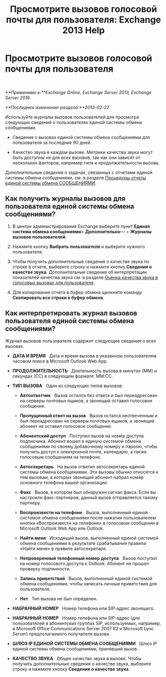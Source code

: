 ﻿---
title: 'Просмотрите вызовов голосовой почты для пользователя: Exchange 2013 Help'
TOCTitle: Просмотрите вызовов голосовой почты для пользователя
ms:assetid: 95768fe3-3ae2-43bd-9cbf-18c3b85c4592
ms:mtpsurl: https://technet.microsoft.com/ru-ru/library/JJ659070(v=EXCHG.150)
ms:contentKeyID: 50556459
ms.date: 05/22/2018
mtps_version: v=EXCHG.150
ms.translationtype: MT
---

# Просмотрите вызовов голосовой почты для пользователя

 

_**Применимо к:**Exchange Online, Exchange Server 2013, Exchange Server 2016_

_**Последнее изменение раздела:**2013-02-22_

Используйте журналы вызовов пользователей для просмотра следующих сведений о пользователях единой системы обмена сообщениями.

  - Сведения о вызовах единой системы обмена сообщениями для пользователя за последние 90 дней.

  - Качество звука в каждом вызове. Метрики качества звука могут быть доступны не для всех вызовов, так как они зависят от нескольких факторов, например типа и продолжительности вызова.

Дополнительные сведения о задачах, связанных с отчетами единой системы обмена сообщениями, см. в разделе [Процедуры отчеты единой системы обмена СООБЩЕНИЯМИ](um-reports-procedures-exchange-2013-help.md).

## Как получить журналы вызовов для пользователя единой системы обмена сообщениями?

1.  В центре администрирования Exchange выберите пункт **Единая система обмена сообщениями**\> **Дополнительно**![Значок дополнительных параметров](images/JJ150550.5381819e-3b21-4873-8714-e9b956290b28(EXCHG.150).gif "Значок дополнительных параметров") \> **Журналы вызовов пользователей**.

2.  Нажмите кнопку **Выбрать пользователя** и выберите нужного пользователя.

3.  Чтобы получить дополнительные сведения о качестве звука по строке в отчете, выберите строку и нажмите кнопку **Сведения о качестве звука**. Дополнительные сведения об интерпретации показателей качества звука см. в разделе [Оценка качества звука в голосовых вызовах для пользователя](investigate-the-audio-quality-of-voice-calls-for-a-user-exchange-2013-help.md).

4.  Для копирования отчета в буфер обмена щелкните команду **Скопировать все строки в буфер обмена**.

## Как интерпретировать журнал вызовов пользователя единой системы обмена сообщениями?

Журнал вызовов пользователя содержит следующие сведения о всех вызовах.

  - **ДАТА И ВРЕМЯ**   Дата и время вызова в указанном пользователем часовом поясе в Microsoft Outlook Web App.

  - **ПРОДОЛЖИТЕЛЬНОСТЬ**   Длительность вызова в минутах (ММ) и секундах (СС) в следующем формате: ММ:СС.

  - **ТИП ВЫЗОВА**   Один из следующих типов вызовов:
    
      - **Автоответчик**   Вызов остался без ответа и был переадресован на серверы почтовых ящиков, а звонящий оставил голосовое сообщение.
    
      - **Пропущенный ответ на вызов**   Вызов остался неотвеченным и был переадресован на серверы почтовых ящиков, а звонящий абонент не оставил голосовое сообщение.
    
      - **Абонентский доступ**   Поступил вызов на номер доступа подписчика. Абонент вошел в единую системой обмена сообщениями по своему добавочному номеру и паролю, чтобы получить доступ к электронной почте, календарю, а также голосовым сообщениям на телефоне.
    
      - **Автосекретарь**   На вызов ответил автосекретарь единой системы обмена сообщениями. Эти вызовы обычно относятся к тем вызовам, в которых звонящий абонент набрал номер основного телефона вашей организации.
    
      - **Факс**   Вызов, в котором был обнаружен сигнал факса. Если вы настроили факс-партнеров, данный вызов отправляется такому партнеру.
    
      - **Воспроизвести на телефоне**   Вызов, выполненный единой системой обмена сообщениями после нажатия пользователем кнопки «Воспроизвести на телефоне» в голосовом сообщении в Microsoft Outlook Web App или Outlook.
    
      - **Найти меня**   Исходящий вызов, выполненный единой системой обмена сообщениями в результате срабатывания правила «Найти меня» в правиле автосекретаря.
    
      - **Непроверенный телефонный номер доступа**   Вызов поступил на номер голосового доступа к Outlook. Абонент не прошел проверку подлинности.
    
      - **Запись приветствий**   Вызов, выполненный единой системой обмена сообщениями, чтобы записать личные приветствия для пользователя.
    
      - **Нет**   Тип вызова не был определен.

  - **НАБРАННЫЙ НОМЕР**   Номер телефона или SIP-адрес звонящего.

  - **НАБРАННЫЙ НОМЕР**   Номер телефона или SIP-адрес (для пользователей в абонентских группах SIP, используемых, например, в Microsoft Office Communications Server 2007 R2 и Microsoft Lync Server) предполагаемого получателя вызова.

  - **ШЛЮЗ IP ЕДИНОЙ СИСТЕМЫ ОБМЕНА СООБЩЕНИЯМИ**   Шлюз IP единой системы обмена сообщениями, принявший вызов.

  - **КАЧЕСТВО ЗВУКА**   Общее качество звука в вызове. Чтобы получить дополнительные сведения о качестве звука, выберите строку и нажмите кнопку **Сведения о качестве звука**.

